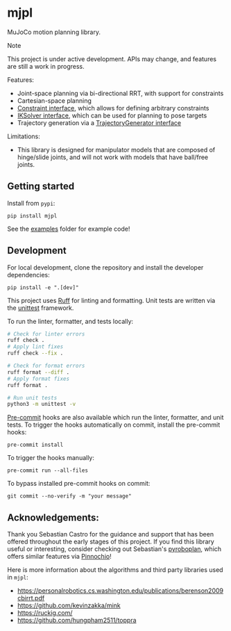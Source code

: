 # mjpl

MuJoCo motion planning library.

> [!Note]
> This project is under active development.
> APIs may change, and features are still a work in progress.

Features:
- Joint-space planning via bi-directional RRT, with support for constraints
- Cartesian-space planning
- [Constraint interface](./src/mjpl/constraint/constraint_interface.py), which allows for defining arbitrary constraints
- [IKSolver interface](./src/mjpl/inverse_kinematics/ik_solver_interface.py), which can be used for planning to pose targets
- Trajectory generation via a [TrajectoryGenerator interface](./src/mjpl/trajectory/trajectory_interface.py)

Limitations:
- This library is designed for manipulator models that are composed of hinge/slide joints, and will not work with models that have ball/free joints.

## Getting started

Install from `pypi`:
```
pip install mjpl
```

See the [examples](./examples) folder for example code!

## Development

For local development, clone the repository and install the developer dependencies:
```
pip install -e ".[dev]"
```

This project uses [Ruff](https://docs.astral.sh/ruff/) for linting and formatting.
Unit tests are written via the [unittest](https://docs.python.org/3/library/unittest.html) framework.

To run the linter, formatter, and tests locally:
```bash
# Check for linter errors
ruff check .
# Apply lint fixes
ruff check --fix .

# Check for format errors
ruff format --diff .
# Apply format fixes
ruff format .

# Run unit tests
python3 -m unittest -v
```

[Pre-commit](https://pre-commit.com/) hooks are also available which run the linter, formatter, and unit tests.
To trigger the hooks automatically on commit, install the pre-commit hooks:
```
pre-commit install
```

To trigger the hooks manually:
```
pre-commit run --all-files
```

To bypass installed pre-commit hooks on commit:
```
git commit --no-verify -m "your message"
```

## Acknowledgements:

Thank you Sebastian Castro for the guidance and support that has been offered throughout the early stages of this project.
If you find this library useful or interesting, consider checking out Sebastian's [pyroboplan](https://github.com/sea-bass/pyroboplan), which offers similar features via [Pinnochio](https://github.com/stack-of-tasks/pinocchio)!

Here is more information about the algorithms and third party libraries used in `mjpl`:
- https://personalrobotics.cs.washington.edu/publications/berenson2009cbirrt.pdf
- https://github.com/kevinzakka/mink
- https://ruckig.com/
- https://github.com/hungpham2511/toppra
